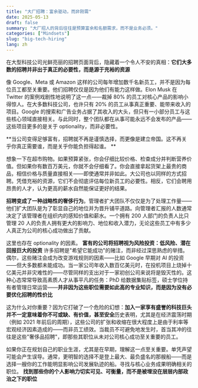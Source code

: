 ```yaml
---
title: "大厂招聘：富余驱动，而非刚需"
date: 2025-05-13
draft: false
summary: "大厂招人的背后往往是预算富余和名额需求，而不是业务必须。"
categories: ["Mindsets"]
slug: "big-tech-hiring"
lang: zh
---
```


在大型科技公司光鲜亮丽的招聘页面背后，隐藏着一个令人不安的真相：**它们大多数的招聘并非出于真正的必要性，而是源于充裕的资源**

像 Google、Meta 或 Amazon 这样的公司每年增加数千名新员工，并不是因为每位员工都至关重要。他们招聘仅仅是因为他们有能力这样做。Elon Musk 在 Twitter 的案例戏剧性地说明了这一点——裁掉 80% 的员工对核心产品的影响小得惊人。在大多数科技公司，也许只有 20% 的员工从事真正重要、能带来收入的项目。Google 的搜索和广告业务占据了其收入的大头，但只有一小部分员工与这些核心领域直接相关。与此同时，整个团队都在从事可能永远不会发布的产品——这些项目更多的是关于 optionality，而非必要性。

**当公司变得足够富有，招聘就不再是谨慎选择，而更像是建立帝国。这不再关乎你真正需要谁，而是关乎你能负担得起谁。 **

想象一下在超市购物。如果预算紧张，你会仔细比较价格、检查成分并判断营养价值。但如果你有数百万美元，你就不会仔细看了。你会直接拿起货架上最贵的商品，相信价格与质量直接相关——即使通常并非如此。大公司也以同样的方式招聘。凭借充裕的资源，它们不会彻底评估每位新员工的必要性。相反，它们会聘用昂贵的人才，认为更高的薪水自然能保证更好的结果。

**招聘变成了一种战略性的奢侈行为**。管理者扩大团队不仅仅是为了处理工作量——他们扩大团队是为了彰显自己的地位并为晋升铺平道路。向管理者汇报的人数通常决定了该管理者在组织内的感知价值和薪水。一个拥有 200 人部门的负责人比只管理 20 人的负责人拥有更大的影响力、地位和收入潜力，无论这些员工中有多少人真正为公司的核心成功做出了贡献。

这里也存在 optionality 的因素。 **富有的公司将招聘视为风险投资：低风险、潜在回报巨大的投资** 许多招聘是"希望它能成功"的赌注，而非经过深思熟虑的举措。偶尔，这些赌注会成为改变游戏规则的因素——比如 Google 早期对 AI 的投资——但大多数都未能成功。当一家公司年收入数百亿美元时，在投机项目上烧掉十亿美元并非灾难性的——尽管同样的支出对于一家初创公司来说将是毁灭性的。这种心态常常导致高素质人才从事平凡的任务：PhD 给数据集贴标签，硕士学位持有者管理日常运营——**并非因为这些职位需要如此高的专业知识，而是因为没有必要优化招聘的性价比**

这为什么对你重要？因为它打破了一个危险的幻想：**加入一家享有盛誉的科技巨头并不一定意味着你不可或缺、有价值，甚至安全**历史表明，尤其是在经济震荡时期（例如 2021 年前后的周期），这些公司的扩张和收缩在很大程度上是由于利率等宏观经济因素造成的——而非员工绩效。当裁员不可避免地发生时，首当其冲的往往是这些"奢侈品招聘"，即那些其职位从未对公司核心成功至关重要的员工。

如果你正在规划自己的职业生涯，尤其是在早期，理解这一点至关重要。单凭声望可能会产生误导。通常，更明智的选择不是登上最大、最负盛名的那艘船——而是选择一艘你的工作能明显影响公司发展轨迹的船。寻找与核心业务成果明确相关的职位。 **找到那些你的个人影响力切实可见、可衡量，而不是被埋没在层层内部政治之下的职位**
